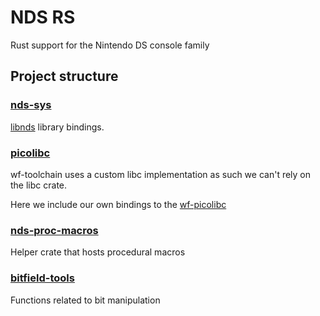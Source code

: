 # NDS RS

Rust support for the Nintendo DS console family

## Project structure

### [nds-sys](nds-sys)

[libnds](https://github.com/blocksds/libnds) library bindings.

### [picolibc](picolibc)

wf-toolchain uses a custom libc implementation as such we can't rely on the libc crate.

Here we include our own bindings to the [wf-picolibc](https://github.com/WonderfulToolchain/wf-picolibc)

### [nds-proc-macros](nds-proc-macros)

Helper crate that hosts procedural macros

### [bitfield-tools](bitfield-tools)

Functions related to bit manipulation
